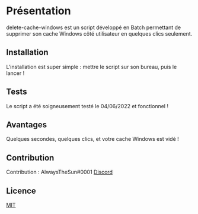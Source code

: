 # Présentation
delete-cache-windows est un script développé en Batch permettant de supprimer son cache Windows côté utilisateur en quelques clics seulement.


## Installation

L'installation est super simple : mettre le script sur son bureau, puis le lancer !

## Tests
Le script a été soigneusement testé le 04/06/2022 et fonctionnel !

## Avantages

Quelques secondes, quelques clics, et votre cache Windows est vidé !

## Contribution

Contribution : AlwaysTheSun#0001 [Discord](https://discord.gg/vZ96KnC7MS)

## Licence
[MIT](https://choosealicense.com/licenses/mit/)
